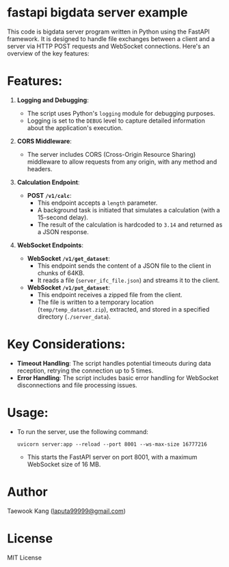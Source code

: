 # fastapi bigdata server example
This code is bigdata server program written in Python using the FastAPI framework. It is designed to handle file exchanges between a client and a server via HTTP POST requests and WebSocket connections. Here's an overview of the key features:

# Features:
1. **Logging and Debugging**:
   - The script uses Python's `logging` module for debugging purposes.
   - Logging is set to the `DEBUG` level to capture detailed information about the application's execution.

2. **CORS Middleware**:
   - The server includes CORS (Cross-Origin Resource Sharing) middleware to allow requests from any origin, with any method and headers.
   
3. **Calculation Endpoint**:
   - **POST `/v1/calc`**: 
     - This endpoint accepts a `length` parameter.
     - A background task is initiated that simulates a calculation (with a 15-second delay).
     - The result of the calculation is hardcoded to `3.14` and returned as a JSON response.

4. **WebSocket Endpoints**:
   - **WebSocket `/v1/get_dataset`**:
     - This endpoint sends the content of a JSON file to the client in chunks of 64KB.
     - It reads a file (`server_ifc_file.json`) and streams it to the client.
   - **WebSocket `/v1/put_dataset`**:
     - This endpoint receives a zipped file from the client.
     - The file is written to a temporary location (`temp/temp_dataset.zip`), extracted, and stored in a specified directory (`./server_data`).

# Key Considerations:
- **Timeout Handling**: The script handles potential timeouts during data reception, retrying the connection up to 5 times.
- **Error Handling**: The script includes basic error handling for WebSocket disconnections and file processing issues.

# Usage:
- To run the server, use the following command:
  ```
  uvicorn server:app --reload --port 8001 --ws-max-size 16777216
  ```
  - This starts the FastAPI server on port 8001, with a maximum WebSocket size of 16 MB.

# Author
Taewook Kang (laputa99999@gmail.com)

# License
MIT License
